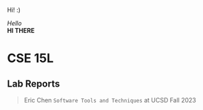 Hi! :)

*Hello*<br>
**HI THERE**
# CSE 15L
## Lab Reports
> Eric Chen
`Software Tools and Techniques` at UCSD Fall 2023
